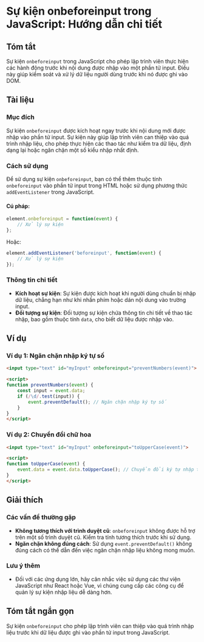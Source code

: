 <!--
Meta Description: # Sự kiện onbeforeinput trong JavaScript: Hướng dẫn chi tiết ## Tóm tắt Sự kiện `onbeforeinput` trong JavaScript cho phép lập trình viên thực hiện các...
Meta Keywords: kiện, nhập, event, onbeforeinput, liệu
-->

# Sự kiện onbeforeinput trong JavaScript: Hướng dẫn chi tiết

## Tóm tắt
Sự kiện `onbeforeinput` trong JavaScript cho phép lập trình viên thực hiện các hành động trước khi nội dung được nhập vào một phần tử input. Điều này giúp kiểm soát và xử lý dữ liệu người dùng trước khi nó được ghi vào DOM.

## Tài liệu
### Mục đích
Sự kiện `onbeforeinput` được kích hoạt ngay trước khi nội dung mới được nhập vào phần tử input. Sự kiện này giúp lập trình viên can thiệp vào quá trình nhập liệu, cho phép thực hiện các thao tác như kiểm tra dữ liệu, định dạng lại hoặc ngăn chặn một số kiểu nhập nhất định.

### Cách sử dụng
Để sử dụng sự kiện `onbeforeinput`, bạn có thể thêm thuộc tính `onbeforeinput` vào phần tử input trong HTML hoặc sử dụng phương thức `addEventListener` trong JavaScript.

#### Cú pháp:
```javascript
element.onbeforeinput = function(event) {
    // Xử lý sự kiện
};
```
Hoặc:
```javascript
element.addEventListener('beforeinput', function(event) {
    // Xử lý sự kiện
});
```

### Thông tin chi tiết
- **Kích hoạt sự kiện**: Sự kiện được kích hoạt khi người dùng chuẩn bị nhập dữ liệu, chẳng hạn như khi nhấn phím hoặc dán nội dung vào trường input.
- **Đối tượng sự kiện**: Đối tượng sự kiện chứa thông tin chi tiết về thao tác nhập, bao gồm thuộc tính `data`, cho biết dữ liệu được nhập vào.

## Ví dụ
### Ví dụ 1: Ngăn chặn nhập ký tự số
```html
<input type="text" id="myInput" onbeforeinput="preventNumbers(event)">

<script>
function preventNumbers(event) {
    const input = event.data;
    if (/\d/.test(input)) {
        event.preventDefault(); // Ngăn chặn nhập ký tự số
    }
}
</script>
```

### Ví dụ 2: Chuyển đổi chữ hoa
```html
<input type="text" id="myInput" onbeforeinput="toUpperCase(event)">

<script>
function toUpperCase(event) {
    event.data = event.data.toUpperCase(); // Chuyển đổi ký tự nhập thành chữ hoa
}
</script>
```

## Giải thích
### Các vấn đề thường gặp
- **Không tương thích với trình duyệt cũ**: `onbeforeinput` không được hỗ trợ trên một số trình duyệt cũ. Kiểm tra tính tương thích trước khi sử dụng.
- **Ngăn chặn không đúng cách**: Sử dụng `event.preventDefault()` không đúng cách có thể dẫn đến việc ngăn chặn nhập liệu không mong muốn.

### Lưu ý thêm
- Đối với các ứng dụng lớn, hãy cân nhắc việc sử dụng các thư viện JavaScript như React hoặc Vue, vì chúng cung cấp các công cụ để quản lý sự kiện nhập liệu dễ dàng hơn.

## Tóm tắt ngắn gọn
Sự kiện `onbeforeinput` cho phép lập trình viên can thiệp vào quá trình nhập liệu trước khi dữ liệu được ghi vào phần tử input trong JavaScript.